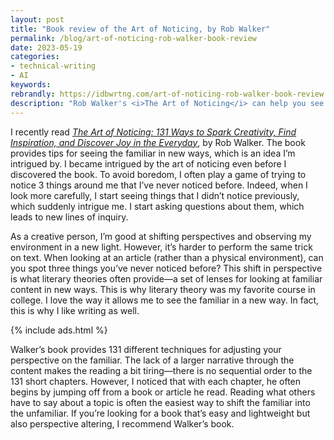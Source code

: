 ```yaml
---
layout: post
title: "Book review of the Art of Noticing, by Rob Walker"
permalink: /blog/art-of-noticing-rob-walker-book-review
date: 2023-05-19
categories:
- technical-writing
- AI
keywords: 
rebrandly: https://idbwrtng.com/art-of-noticing-rob-walker-book-review
description: "Rob Walker's <i>The Art of Noticing</i> can help you see the familiar environment around you in a new light."
---
```


I recently read _[The Art of Noticing: 131 Ways to Spark Creativity, Find Inspiration, and Discover Joy in the Everyday](https://www.amazon.com/s?k=the+art+of+noticing+rob+walker&hvadid=580696694323)_, by Rob Walker. The book provides tips for seeing the familiar in new ways, which is an idea I’m intrigued by. I became intrigued by the art of noticing even before I discovered the book. To avoid boredom, I often play a game of trying to notice 3 things around me that I’ve never noticed before. Indeed, when I look more carefully, I start seeing things that I didn’t notice previously, which suddenly intrigue me. I start asking questions about them, which leads to new lines of inquiry. 

As a creative person, I’m good at shifting perspectives and observing my environment in a new light. However, it’s harder to perform the same trick on text. When looking at an article (rather than a physical environment), can you spot three things you’ve never noticed before? This shift in perspective is what literary theories often provide—a set of lenses for looking at familiar content in new ways. This is why literary theory was my favorite course in college. I love the way it allows me to see the familiar in a new way. In fact, this is why I like writing as well.

{% include ads.html %}

Walker’s book provides 131 different techniques for adjusting your perspective on the familiar. The lack of a larger narrative through the content makes the reading a bit tiring—there is no sequential order to the 131 short chapters. However, I noticed that with each chapter, he often begins by jumping off from a book or article he read. Reading what others have to say about a topic is often the easiest way to shift the familiar into the unfamiliar. If you’re looking for a book that’s easy and lightweight but also perspective altering, I recommend Walker’s book.

